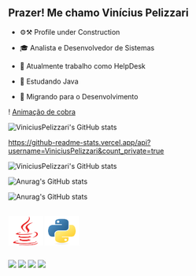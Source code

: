 ## Prazer! Me chamo Vinícius Pelizzari

- ⚙️⚒️ Profile under Construction

- 🎓 Analista e Desenvolvedor de Sistemas
- 🔭 Atualmente trabalho como HelpDesk
- 🍵 Estudando Java
- 🏹 Migrando para o Desenvolvimento

! [Animação de cobra](https://github.com/ViniciusPelizzari/ViniciusPelizzari/blob/output/github-contribution-grid-snake.svg)




![ViniciusPelizzari's GitHub stats](https://github-readme-stats.vercel.app/api?username=ViniciusPelizzari&hide=contribs,prs)

https://github-readme-stats.vercel.app/api?username=ViniciusPelizzari&count_private=true

![ViniciusPelizzari's GitHub stats](https://github-readme-stats.vercel.app/api?username=ViniciusPelizzari&show_icons=true)

![Anurag's GitHub stats](https://github-readme-stats.vercel.app/api?username=ViniciusPelizzari&show_icons=true&theme=THEME_NAME)

![Anurag's GitHub stats](https://github-readme-stats.vercel.app/api?username=ViniciusPelizzari&show_icons=true&theme=onedark)





<div style="display: inline_block"><br>
  <img align="center" alt="Vinicius-Java" height="60" width="70" src="https://raw.githubusercontent.com/devicons/devicon/master/icons/java/java-plain.svg">
  <img align="center" alt="Vinicius-Python" height="60" width="70" src="https://raw.githubusercontent.com/devicons/devicon/master/icons/python/python-original.svg">
</div>
  
  ##
 
<div> 
  <a href="https://www.instagram.com/v_pelizzari/" target="_blank"><img src="https://img.shields.io/badge/-Instagram-%23E4405F?style=for-the-badge&logo=instagram&logoColor=white" target="_blank"></a>
 <a href="https://discord.com/channels/@me/1031649002757824533" target="_blank"><img src="https://img.shields.io/badge/Discord-7289DA?style=for-the-badge&logo=discord&logoColor=white" target="_blank"></a> 
  <a href = "mailto:vinipelizzari2410@gmail.com"><img src="https://img.shields.io/badge/-Gmail-%23333?style=for-the-badge&logo=gmail&logoColor=white" target="_blank"></a>
  <a href="https://www.linkedin.com/in/vpelizzari/" target="_blank"><img src="https://img.shields.io/badge/-LinkedIn-%230077B5?style=for-the-badge&logo=linkedin&logoColor=white" target="_blank"></a> 
  
</div>
